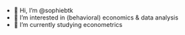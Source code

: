 - 👋 Hi, I’m @sophiebtk
- 👀 I’m interested in (behavioral) economics & data analysis
- 🌱 I’m currently studying econometrics


<!---
sophiebtk/sophiebtk is a ✨ special ✨ repository because its `README.md` (this file) appears on your GitHub profile.
You can click the Preview link to take a look at your changes.
--->
